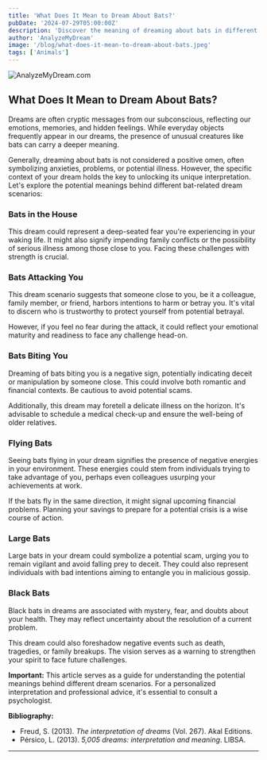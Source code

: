 ```yaml
---
title: 'What Does It Mean to Dream About Bats?'
pubDate: '2024-07-29T05:00:00Z'
description: 'Discover the meaning of dreaming about bats in different contexts, from attacks to black bats. Understand what your subconscious wants to communicate to you through these dreams.'
author: 'AnalyzeMyDream'
image: '/blog/what-does-it-mean-to-dream-about-bats.jpeg'
tags: ['Animals']
---
```


![AnalyzeMyDream.com](/blog/what-does-it-mean-to-dream-about-bats.jpeg)

## What Does It Mean to Dream About Bats?

Dreams are often cryptic messages from our subconscious, reflecting our emotions, memories, and hidden feelings. While everyday objects frequently appear in our dreams, the presence of unusual creatures like bats can carry a deeper meaning. 

Generally, dreaming about bats is not considered a positive omen, often symbolizing anxieties, problems, or potential illness. However, the specific context of your dream holds the key to unlocking its unique interpretation. Let's explore the potential meanings behind different bat-related dream scenarios:

### Bats in the House

This dream could represent a deep-seated fear you're experiencing in your waking life. It might also signify impending family conflicts or the possibility of serious illness among those close to you. Facing these challenges with strength is crucial.

### Bats Attacking You

This dream scenario suggests that someone close to you, be it a colleague, family member, or friend, harbors intentions to harm or betray you. It's vital to discern who is trustworthy to protect yourself from potential betrayal. 

However, if you feel no fear during the attack, it could reflect your emotional maturity and readiness to face any challenge head-on.

### Bats Biting You

Dreaming of bats biting you is a negative sign, potentially indicating deceit or manipulation by someone close. This could involve both romantic and financial contexts. Be cautious to avoid potential scams.  

Additionally, this dream may foretell a delicate illness on the horizon. It's advisable to schedule a medical check-up and ensure the well-being of older relatives.

### Flying Bats

Seeing bats flying in your dream signifies the presence of negative energies in your environment. These energies could stem from individuals trying to take advantage of you, perhaps even colleagues usurping your achievements at work.

If the bats fly in the same direction, it might signal upcoming financial problems. Planning your savings to prepare for a potential crisis is a wise course of action.

### Large Bats

Large bats in your dream could symbolize a potential scam, urging you to remain vigilant and avoid falling prey to deceit. They could also represent individuals with bad intentions aiming to entangle you in malicious gossip.

### Black Bats

Black bats in dreams are associated with mystery, fear, and doubts about your health.  They may reflect uncertainty about the resolution of a current problem.

This dream could also foreshadow negative events such as death, tragedies, or family breakups. The vision serves as a warning to strengthen your spirit to face future challenges.

**Important:** This article serves as a guide for understanding the potential meanings behind different dream scenarios. For a personalized interpretation and professional advice, it's essential to consult a psychologist. 

**Bibliography:**

- Freud, S. (2013). *The interpretation of dreams* (Vol. 267). Akal Editions. 
- Pérsico, L. (2013). *5,005 dreams: interpretation and meaning*. LIBSA.

---
